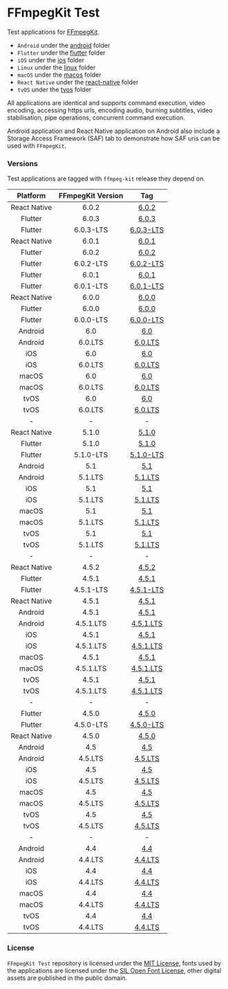 # FFmpegKit Test

Test applications for [FFmpegKit](https://github.com/arthenica/ffmpeg-kit).

- `Android` under the [android](android) folder
- `Flutter` under the [flutter](flutter) folder
- `iOS` under the [ios](ios) folder
- `Linux` under the [linux](linux) folder
- `macOS` under the [macos](macos) folder
- `React Native` under the [react-native](react-native) folder
- `tvOS` under the [tvos](tvos) folder

All applications are identical and supports command execution, video encoding, accessing https urls, encoding audio,
burning subtitles, video stabilisation, pipe operations, concurrent command execution.

Android application and React Native application on Android also include a Storage Access Framework (SAF) tab to 
demonstrate how SAF uris can be used with `FFmpegKit`.

### Versions

Test applications are tagged with `ffmpeg-kit` release they depend on.

|  Platform | FFmpegKit Version |                                        Tag                                        |
| :----: |:-----------------:|:---------------------------------------------------------------------------------:|
| React Native |       6.0.2       |  [6.0.2](https://github.com/arthenica/ffmpeg-kit-test/tree/react.native.v6.0.2)   |
| Flutter |       6.0.3       |     [6.0.3](https://github.com/arthenica/ffmpeg-kit-test/tree/flutter.v6.0.3)     |
| Flutter |     6.0.3-LTS     | [6.0.3-LTS](https://github.com/arthenica/ffmpeg-kit-test/tree/flutter.v6.0.3.lts) |
| React Native |       6.0.1       |  [6.0.1](https://github.com/arthenica/ffmpeg-kit-test/tree/react.native.v6.0.1)   |
| Flutter |       6.0.2       |     [6.0.2](https://github.com/arthenica/ffmpeg-kit-test/tree/flutter.v6.0.2)     |
| Flutter |     6.0.2-LTS     | [6.0.2-LTS](https://github.com/arthenica/ffmpeg-kit-test/tree/flutter.v6.0.2.lts) |
| Flutter |       6.0.1       |     [6.0.1](https://github.com/arthenica/ffmpeg-kit-test/tree/flutter.v6.0.1)     |
| Flutter |     6.0.1-LTS     | [6.0.1-LTS](https://github.com/arthenica/ffmpeg-kit-test/tree/flutter.v6.0.1.lts) |
| React Native |       6.0.0       |  [6.0.0](https://github.com/arthenica/ffmpeg-kit-test/tree/react.native.v6.0.0)   |
| Flutter |       6.0.0       |     [6.0.0](https://github.com/arthenica/ffmpeg-kit-test/tree/flutter.v6.0.0)     |
| Flutter |     6.0.0-LTS     | [6.0.0-LTS](https://github.com/arthenica/ffmpeg-kit-test/tree/flutter.v6.0.0.lts) |
| Android |        6.0        |       [6.0](https://github.com/arthenica/ffmpeg-kit-test/tree/android.v6.0)       |
| Android |      6.0.LTS      |   [6.0.LTS](https://github.com/arthenica/ffmpeg-kit-test/tree/android.v6.0.lts)   |
| iOS |        6.0        |         [6.0](https://github.com/arthenica/ffmpeg-kit-test/tree/ios.v6.0)         |
| iOS |      6.0.LTS      |     [6.0.LTS](https://github.com/arthenica/ffmpeg-kit-test/tree/ios.v6.0.lts)     |
| macOS |        6.0        |        [6.0](https://github.com/arthenica/ffmpeg-kit-test/tree/macos.v6.0)        |
| macOS |      6.0.LTS      |    [6.0.LTS](https://github.com/arthenica/ffmpeg-kit-test/tree/macos.v6.0.lts)    |
| tvOS |        6.0        |        [6.0](https://github.com/arthenica/ffmpeg-kit-test/tree/tvos.v6.0)         |
| tvOS |      6.0.LTS      |    [6.0.LTS](https://github.com/arthenica/ffmpeg-kit-test/tree/tvos.v6.0.lts)     |
| - |         -         |                                         -                                         |
| React Native |       5.1.0       |  [5.1.0](https://github.com/arthenica/ffmpeg-kit-test/tree/react.native.v5.1.0)   |
| Flutter |       5.1.0       |     [5.1.0](https://github.com/arthenica/ffmpeg-kit-test/tree/flutter.v5.1.0)     |
| Flutter |     5.1.0-LTS     | [5.1.0-LTS](https://github.com/arthenica/ffmpeg-kit-test/tree/flutter.v5.1.0.lts) |
| Android |        5.1        |       [5.1](https://github.com/arthenica/ffmpeg-kit-test/tree/android.v5.1)       |
| Android |      5.1.LTS      |   [5.1.LTS](https://github.com/arthenica/ffmpeg-kit-test/tree/android.v5.1.lts)   |
| iOS |        5.1        |         [5.1](https://github.com/arthenica/ffmpeg-kit-test/tree/ios.v5.1)         |
| iOS |      5.1.LTS      |     [5.1.LTS](https://github.com/arthenica/ffmpeg-kit-test/tree/ios.v5.1.lts)     |
| macOS |        5.1        |        [5.1](https://github.com/arthenica/ffmpeg-kit-test/tree/macos.v5.1)        |
| macOS |      5.1.LTS      |    [5.1.LTS](https://github.com/arthenica/ffmpeg-kit-test/tree/macos.v5.1.lts)    |
| tvOS |        5.1        |        [5.1](https://github.com/arthenica/ffmpeg-kit-test/tree/tvos.v5.1)         |
| tvOS |      5.1.LTS      |    [5.1.LTS](https://github.com/arthenica/ffmpeg-kit-test/tree/tvos.v5.1.lts)     |
| - |         -         |                                         -                                         |
| React Native |       4.5.2       |  [4.5.2](https://github.com/arthenica/ffmpeg-kit-test/tree/react.native.v4.5.2)   |
| Flutter |       4.5.1       |     [4.5.1](https://github.com/arthenica/ffmpeg-kit-test/tree/flutter.v4.5.1)     |
| Flutter |     4.5.1-LTS     | [4.5.1-LTS](https://github.com/arthenica/ffmpeg-kit-test/tree/flutter.v4.5.1.lts) |
| React Native |       4.5.1       |  [4.5.1](https://github.com/arthenica/ffmpeg-kit-test/tree/react.native.v4.5.1)   |
| Android |       4.5.1       |     [4.5.1](https://github.com/arthenica/ffmpeg-kit-test/tree/android.v4.5.1)     |
| Android |     4.5.1.LTS     | [4.5.1.LTS](https://github.com/arthenica/ffmpeg-kit-test/tree/android.v4.5.1.lts) |
| iOS |       4.5.1       |       [4.5.1](https://github.com/arthenica/ffmpeg-kit-test/tree/ios.v4.5.1)       |
| iOS |     4.5.1.LTS     |   [4.5.1.LTS](https://github.com/arthenica/ffmpeg-kit-test/tree/ios.v4.5.1.lts)   |
| macOS |       4.5.1       |      [4.5.1](https://github.com/arthenica/ffmpeg-kit-test/tree/macos.v4.5.1)      |
| macOS |     4.5.1.LTS     |  [4.5.1.LTS](https://github.com/arthenica/ffmpeg-kit-test/tree/macos.v4.5.1.lts)  |
| tvOS |       4.5.1       |      [4.5.1](https://github.com/arthenica/ffmpeg-kit-test/tree/tvos.v4.5.1)       |
| tvOS |     4.5.1.LTS     |  [4.5.1.LTS](https://github.com/arthenica/ffmpeg-kit-test/tree/tvos.v4.5.1.lts)   |
| - |         -         |                                         -                                         |
| Flutter |       4.5.0       |     [4.5.0](https://github.com/arthenica/ffmpeg-kit-test/tree/flutter.v4.5.0)     |
| Flutter |     4.5.0-LTS     | [4.5.0-LTS](https://github.com/arthenica/ffmpeg-kit-test/tree/flutter.v4.5.0.lts) |
| React Native |       4.5.0       |  [4.5.0](https://github.com/arthenica/ffmpeg-kit-test/tree/react.native.v4.5.0)   |
| Android |        4.5        |       [4.5](https://github.com/arthenica/ffmpeg-kit-test/tree/android.v4.5)       |
| Android |      4.5.LTS      |   [4.5.LTS](https://github.com/arthenica/ffmpeg-kit-test/tree/android.v4.5.lts)   |
| iOS |        4.5        |         [4.5](https://github.com/arthenica/ffmpeg-kit-test/tree/ios.v4.5)         |
| iOS |      4.5.LTS      |     [4.5.LTS](https://github.com/arthenica/ffmpeg-kit-test/tree/ios.v4.5.lts)     |
| macOS |        4.5        |        [4.5](https://github.com/arthenica/ffmpeg-kit-test/tree/macos.v4.5)        |
| macOS |      4.5.LTS      |    [4.5.LTS](https://github.com/arthenica/ffmpeg-kit-test/tree/macos.v4.5.lts)    |
| tvOS |        4.5        |        [4.5](https://github.com/arthenica/ffmpeg-kit-test/tree/tvos.v4.5)         |
| tvOS |      4.5.LTS      |    [4.5.LTS](https://github.com/arthenica/ffmpeg-kit-test/tree/tvos.v4.5.lts)     |
| - |         -         |                                         -                                         |
| Android |        4.4        |       [4.4](https://github.com/arthenica/ffmpeg-kit-test/tree/android.v4.4)       |
| Android |      4.4.LTS      |   [4.4.LTS](https://github.com/arthenica/ffmpeg-kit-test/tree/android.v4.4.lts)   |
| iOS |        4.4        |         [4.4](https://github.com/arthenica/ffmpeg-kit-test/tree/ios.v4.4)         |
| iOS |      4.4.LTS      |     [4.4.LTS](https://github.com/arthenica/ffmpeg-kit-test/tree/ios.v4.4.lts)     |
| macOS |        4.4        |        [4.4](https://github.com/arthenica/ffmpeg-kit-test/tree/macos.v4.4)        |
| macOS |      4.4.LTS      |    [4.4.LTS](https://github.com/arthenica/ffmpeg-kit-test/tree/macos.v4.4.lts)    |
| tvOS |        4.4        |        [4.4](https://github.com/arthenica/ffmpeg-kit-test/tree/tvos.v4.4)         |
| tvOS |      4.4.LTS      |    [4.4.LTS](https://github.com/arthenica/ffmpeg-kit-test/tree/tvos.v4.4.lts)     |

### License

`FFmpegKit Test` repository is licensed under the [MIT License](https://opensource.org/licenses/MIT), fonts used by 
the applications are licensed under the [SIL Open Font License](https://opensource.org/licenses/OFL-1.1), other 
digital assets are published in the public domain.
